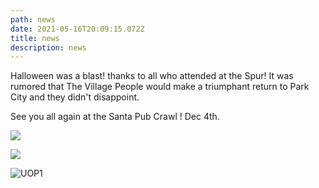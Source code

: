 ```yaml
---
path: news
date: 2021-05-16T20:09:15.072Z
title: news
description: news
---
```

Halloween was a blast! thanks to all who attended at the Spur! It was rumored that The Village People would make a triumphant return to Park City and they didn't disappoint.  

See you all again at the Santa Pub Crawl ! Dec 4th. 

![](https://ucarecdn.com/62a5bf5f-c362-470b-af92-12358b9a5802/)



![](assets/uop1.jpeg)

![](assets/uop1.jpeg "UOP1")